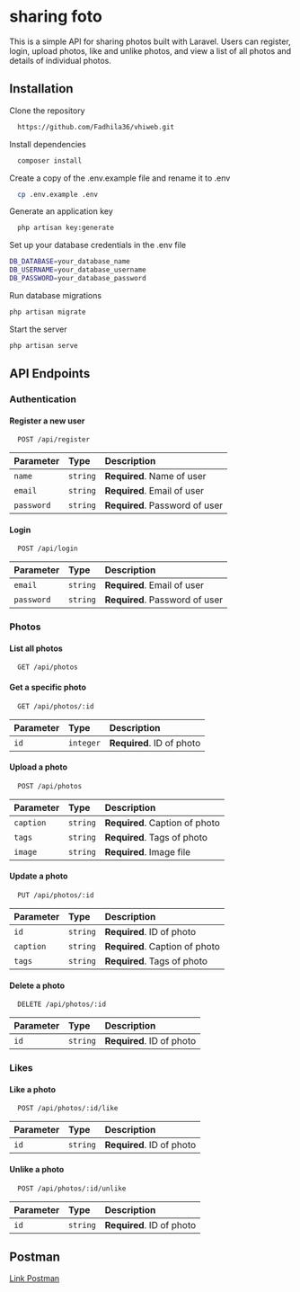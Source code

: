 
# sharing foto 

This is a simple API for sharing photos built with Laravel. Users can register, login, upload photos, like and unlike photos, and view a list of all photos and details of individual photos.


## Installation

Clone the repository

```bash
  https://github.com/Fadhila36/vhiweb.git
```

Install dependencies

```bash
  composer install
```
Create a copy of the .env.example file and rename it to .env

```bash
  cp .env.example .env
```
Generate an application key

```bash
  php artisan key:generate
``` 
Set up your database credentials in the .env file

```bash
DB_DATABASE=your_database_name
DB_USERNAME=your_database_username
DB_PASSWORD=your_database_password
``` 
Run database migrations

```bash
php artisan migrate
```
Start the server

```bash
php artisan serve
``` 
## API Endpoints

### Authentication
#### Register a new user
```http
  POST /api/register
```

| Parameter | Type     | Description                |
| :-------- | :------- | :------------------------- |
| `name` | `string` | **Required**. Name of user |
| `email` | `string` | **Required**. Email of user |
| `password` | `string` | **Required**. Password of user |

#### Login

```http
  POST /api/login
```

| Parameter | Type     | Description                       |
| :-------- | :------- | :-------------------------------- |
| `email`      | `string` | **Required**. Email of user|
| `password`      | `string` | **Required**. Password of user|

### Photos
#### List all photos
```http
  GET /api/photos
```
#### Get a specific photo
```http
  GET /api/photos/:id
```
| Parameter | Type     | Description                |
| :-------- | :------- | :------------------------- |
| `id` | `integer` | **Required**. ID of photo |


#### Upload a photo

```http
  POST /api/photos
```

| Parameter | Type     | Description                       |
| :-------- | :------- | :-------------------------------- |
| `caption`      | `string` | **Required**. Caption of photo|
| `tags`      | `string` | **Required**. Tags of photo|
| `image`      | `string` | **Required**. Image file|

#### Update a photo

```http
  PUT /api/photos/:id
```

| Parameter | Type     | Description                       |
| :-------- | :------- | :-------------------------------- |
| `id`      | `string` | **Required**. ID of photo|
| `caption`      | `string` | **Required**. Caption of photo|
| `tags`      | `string` | **Required**. Tags of photo|

#### Delete a photo

```http
  DELETE /api/photos/:id
```

| Parameter | Type     | Description                       |
| :-------- | :------- | :-------------------------------- |
| `id`      | `string` | **Required**. ID of photo|

### Likes
#### Like a photo
```http
  POST /api/photos/:id/like
```

| Parameter | Type     | Description                       |
| :-------- | :------- | :-------------------------------- |
| `id`      | `string` | **Required**. ID of photo|

#### Unlike a photo
```http
  POST /api/photos/:id/unlike
```

| Parameter | Type     | Description                       |
| :-------- | :------- | :-------------------------------- |
| `id`      | `string` | **Required**. ID of photo|


## Postman

[Link Postman](https://elements.getpostman.com/redirect?entityId=6679946-9708248e-516c-418d-bb91-f24d74f27a6c&entityType=collection)

